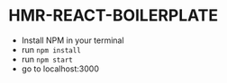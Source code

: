 # HMR-REACT-BOILERPLATE

- Install NPM in your terminal
- run `npm install`
- run `npm start`
- go to localhost:3000

